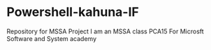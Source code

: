 # Powershell-kahuna-IF
Repository for MSSA Project
I am an MSSA class PCA15 For Microsft Software and System academy
